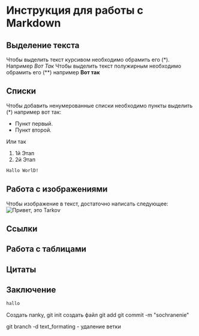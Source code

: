 # Инструкция для работы с Markdown

## Выделение текста

Чтобы выделить текст курсивом необходимо обрамить его (*). Например *Вот Так*
Чтобы выделить текст полужирным необходимо обрамить его (**) например **Вот так**

## Списки

 Чтобы добавить ненумерованные списки необходимо пункты выделить (*)
 например вот так:
 * Пункт первый. 
 * Пункт второй.

Или так 
1. 1й Этап
2. 2й Этап   

````sh
Hallo WorlD!
``````
## Работа с изображениями

Чтобы изображение в текст, достаточно написать следующее:
![Привет, это Tarkov](тркв.jpg)

## Ссылки


## Работа с таблицами

## Цитаты

## Заключение



````sh
hallo
``````

Создать папkу, 
git init
создать файл
git add <file>
git commit -m "sochranenie"

git branch -d text_formating - удаление ветки






